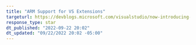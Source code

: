 ```yaml
---
title: "ARM Support for VS Extensions"
targeturl: https://devblogs.microsoft.com/visualstudio/now-introducing-arm64-support-for-vs-extensions/ 
response_type: star
dt_published: "2022-09-22 20:02"
dt_updated: "09/22/2022 20:02 -05:00"
---
```

